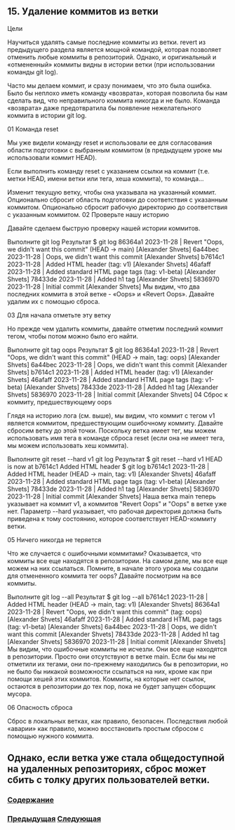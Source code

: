 ##  15. Удаление коммитов из ветки

Цели

Научиться удалять самые последние коммиты из ветки.
revert из предыдущего раздела является мощной командой, которая позволяет отменить любые коммиты в репозиторий. Однако, и оригинальный и «отмененный» коммиты видны в истории ветки (при использовании команды git log).

Часто мы делаем коммит, и сразу понимаем, что это была ошибка. Было бы неплохо иметь команду «возврата», которая позволила бы нам сделать вид, что неправильного коммита никогда и не было. Команда «возврата» даже предотвратила бы появление нежелательного коммита в истории git log.

01 Команда reset

Мы уже видели команду reset и использовали ее для согласования области подготовки с выбранным коммитом (в предыдущем уроке мы использовали коммит HEAD).

Если выполнить команду reset с указанием ссылки на коммит (т.е. метки HEAD, имени ветки или тега, хеша коммита), то команда...

Изменит текущую ветку, чтобы она указывала на указанный коммит.
Опционально сбросит область подготовки до соответствия с указанным коммитом.
Опционально сбросит рабочую директорию до соответствия с указанным коммитом.
02 Проверьте нашу историю

Давайте сделаем быструю проверку нашей истории коммитов.

Выполните
git log
Результат
$ git log
86364a1 2023-11-28 | Revert "Oops, we didn't want this commit" (HEAD -> main) [Alexander Shvets]
6a44bec 2023-11-28 | Oops, we didn't want this commit [Alexander Shvets]
b7614c1 2023-11-28 | Added HTML header (tag: v1) [Alexander Shvets]
46afaff 2023-11-28 | Added standard HTML page tags (tag: v1-beta) [Alexander Shvets]
78433de 2023-11-28 | Added h1 tag [Alexander Shvets]
5836970 2023-11-28 | Initial commit [Alexander Shvets]
Мы видим, что два последних коммита в этой ветке - «Oops» и «Revert Oops». Давайте удалим их с помощью сброса.

03 Для начала отметьте эту ветку

Но прежде чем удалить коммиты, давайте отметим последний коммит тегом, чтобы потом можно было его найти.

Выполните
git tag oops
Результат
$ git log
86364a1 2023-11-28 | Revert "Oops, we didn't want this commit" (HEAD -> main, tag: oops) [Alexander Shvets]
6a44bec 2023-11-28 | Oops, we didn't want this commit [Alexander Shvets]
b7614c1 2023-11-28 | Added HTML header (tag: v1) [Alexander Shvets]
46afaff 2023-11-28 | Added standard HTML page tags (tag: v1-beta) [Alexander Shvets]
78433de 2023-11-28 | Added h1 tag [Alexander Shvets]
5836970 2023-11-28 | Initial commit [Alexander Shvets]
04 Сброс к коммиту, предшествующему oops

Глядя на историю лога (см. выше), мы видим, что коммит с тегом v1 является коммитом, предшествующим ошибочному коммиту. Давайте сбросим ветку до этой точки. Поскольку ветка имеет тег, мы можем использовать имя тега в команде сброса reset (если она не имеет тега, мы можем использовать хеш коммита).

Выполните
git reset --hard v1
git log
Результат
$ git reset --hard v1
HEAD is now at b7614c1 Added HTML header
$ git log
b7614c1 2023-11-28 | Added HTML header (HEAD -> main, tag: v1) [Alexander Shvets]
46afaff 2023-11-28 | Added standard HTML page tags (tag: v1-beta) [Alexander Shvets]
78433de 2023-11-28 | Added h1 tag [Alexander Shvets]
5836970 2023-11-28 | Initial commit [Alexander Shvets]
Наша ветка main теперь указывает на коммит v1, а коммитов "Revert Oops" и "Oops" в ветке уже нет. Параметр --hard указывает, что рабочая директория должна быть приведена к тому состоянию, которое соответствует HEAD-коммиту ветки.

05 Ничего никогда не теряется

Что же случается с ошибочными коммитами? Оказывается, что коммиты все еще находятся в репозитории. На самом деле, мы все еще можем на них ссылаться. Помните, в начале этого урока мы создали для отмененного коммита тег oops? Давайте посмотрим на все коммиты.

Выполните
git log --all
Результат
$ git log --all
b7614c1 2023-11-28 | Added HTML header (HEAD -> main, tag: v1) [Alexander Shvets]
86364a1 2023-11-28 | Revert "Oops, we didn't want this commit" (tag: oops) [Alexander Shvets]
46afaff 2023-11-28 | Added standard HTML page tags (tag: v1-beta) [Alexander Shvets]
6a44bec 2023-11-28 | Oops, we didn't want this commit [Alexander Shvets]
78433de 2023-11-28 | Added h1 tag [Alexander Shvets]
5836970 2023-11-28 | Initial commit [Alexander Shvets]
Мы видим, что ошибочные коммиты не исчезли. Они все еще находятся в репозитории. Просто они отсутствуют в ветке main. Если бы мы не отметили их тегами, они по-прежнему находились бы в репозитории, но не было бы никакой возможности ссылаться на них, кроме как при помощи хешей этих коммитов. Коммиты, на которые нет ссылок, остаются в репозитории до тех пор, пока не будет запущен сборщик мусора.

06 Опасность сброса

Сброс в локальных ветках, как правило, безопасен. Последствия любой «аварии» как правило, можно восстановить простым сбросом с помощью нужного коммита.

Однако, если ветка уже стала общедоступной на удаленных репозиториях, сброс может сбить с толку других пользователей ветки.
---

### [Содержание](./bookgit.md)
### [Предыдущая](./book15.md)   [Следующая](./book17.md)